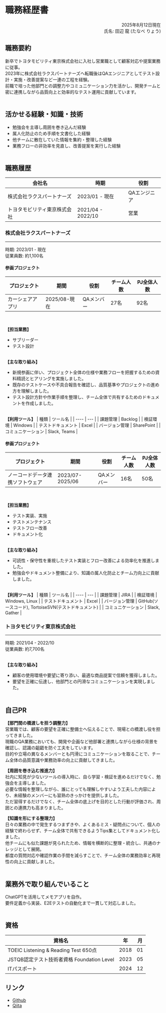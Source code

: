 # 職務経歴書
<div style="text-align: right;">
2025年8月12日現在<br>
氏名: 田辺 龍 (たなべ りょう)
</div>

## 職務要約

新卒でトヨタモビリティ東京株式会社に入社し営業職として顧客対応や提案業務に従事。<br>
2023年に株式会社ラクスパートナーズへ転職後はQAエンジニアとしてテスト設計・実施・改善提案など一連の工程を経験。<br>
前職で培った他部門との調整力やコミュニケーション力を活かし、開発チームと密に連携しながら品質向上と効率的なテスト運用に貢献しています。
<br><br>

## 活かせる経験・知識・技術

- 勉強会を主導し周囲を巻き込んだ経験
- 属人化防止のため手順を文書化した経験
- 他チームに散在していた情報を集約・整理した経験
- 業務フローの非効率を見直し、改善提案を実行した経験
<br><br>

 <!-- 下記コードを入れると改ページになる -->
<div style="page-break-before:always"></div>

## 職務履歴

| 会社名 | 時期 | 役割 |
| ---- | ---- | --- |
| 株式会社ラクスパートナーズ | 2023/01 - 現在 | QAエンジニア |
| トヨタモビリティ東京株式会社 | 2021/04 - 2022/10 | 営業 |

### 株式会社ラクスパートナーズ
---
時期: 2023/01 - 現在<br>
従業員数: 約1,100名<br>

#### 参画プロジェクト
| プロジェクト |  期間  | 役割 | チーム人数 | PJ全体人数 |
| ----  | ---- | ---- | ---- | ---- |
| カーシェアアプリ | 2025/08-現在 | QAメンバー | 27名  | 92名 |
<br>

**【担当業務】**
- サブリーダー
- テスト設計
<br><br>

**【主な取り組み】**
- 新規参画に伴い、プロジェクト全体の仕様や業務フローを把握するための資料精読とヒアリングを実施しました。
- 既存のテストケースや不具合報告を確認し、品質基準やプロジェクトの進め方を理解しました。
- テスト設計方針や作業手順を整理し、チーム全体で共有するためのドキュメントを作成しました。
<br><br>

**【利用ツール】**
| 種類 | ツール名 |
| ---- | --- |
| 課題管理 | Backlog |
| 検証環境 | Windows |
| テストドキュメント | Excel |
| バージョン管理 | SharePoint |
| コミュニケーション | Slack, Teams |

 <!-- 下記コードを入れると改ページになる -->
<div style="page-break-before:always"></div>

#### 参画プロジェクト
| プロジェクト |  期間  | 役割 | チーム人数 | PJ全体人数 |
| ----  | ---- | ---- | ---- | ---- |
| ノーコードデータ連携ソフトウェア | 2023/07-2025/06 | QAメンバー | 16名  | 50名 |
<br>

**【担当業務】**
- テスト実装、実施
- テストメンテナンス
- テストフロー改善
- ドキュメント化
<br><br>

**【主な取り組み】**
- 可読性・保守性を重視したテスト実装とフロー改善による効率化を推進しました。
- 勉強会やドキュメント整備により、知識の属人化防止とチーム力向上に貢献しました。
<br><br>

**【利用ツール】**
| 種類 | ツール名 |
| ---- | --- |
| 課題管理 | JIRA |
| 検証環境 | Windows, Linux |
| テストドキュメント | Excel |
| バージョン管理 | GitHub(ソースコード), TortoiseSVN(テストドキュメント) |
| コミュニケーション | Slack, Gather |

 <!-- 下記コードを入れると改ページになる -->
<div style="page-break-before:always"></div>

### トヨタモビリティ東京株式会社
---
時期: 2021/04 - 2022/10<br>
従業員数: 約7,700名<br>
<br>

**【主な取り組み】**
- 顧客の使用環境や要望に寄り添い、最適な商品提案で信頼を獲得しました。
- 要望を正確に伝達し、他部門との円滑なコミュニケーションを実現しました。
<br><br>

 <!-- 下記コードを入れると改ページになる -->
<div style="page-break-before:always"></div>

## 自己PR
**【部門間の橋渡しを担う調整力】**<br>
営業職では、顧客の要望を正確に整備士へ伝えることで、現場との橋渡し役を担ってきました。<br>
現職のQA業務においても、開発や企画など他部署と連携しながら仕様の背景を確認し、認識の齟齬を防ぐ工夫をしています。<br>
目的や立場の異なるメンバーとも円滑にコミュニケーションを取ることで、チーム全体の品質意識や業務効率の向上に貢献してきました。<br>

**【周囲を巻き込む推進力】**<br>
社内に知見が少ないツールの導入時に、自ら学習・検証を進めるだけでなく、勉強会を主導しました。<br>
必要な情報を整理しながら、誰にとっても理解しやすいよう工夫した内容により、未経験のメンバーにも習熟のきっかけを提供しました。<br>
ただ習得するだけでなく、チーム全体の底上げを目的とした行動が評価され、周囲との連携力も高まりました。<br>

**【知識を形にする整理力】**<br>
日々の業務の中で発生するつまずきや、よくあるミス・疑問点について、個人の経験で終わらせず、チーム全体で共有できるようTips集としてドキュメント化しました。<br>
他チームにも似た課題が見られたため、情報を横断的に整理・統合し、共通のナレッジとして展開。<br>
都度の質問対応や確認作業の手間を減らすことで、チーム全体の業務効率と再現性の向上に貢献しました。
<br><br>

## 業務外で取り組んでいること
ChatGPTを活⽤してメモアプリを⾃作。<br>
要件定義から実装、E2Eテストの⾃動化まで⼀貫して対応しました。
<br><br>

## 資格
| 資格名 | 年 | 月 |
| ---- | ---- | ---- |
| TOEIC Listening & Reading Test 650点 | 2018 | 01 |
| JSTQB認定テスト技術者資格 Foundation Level | 2023  | 05 |
| ITパスポート | 2024  | 12 |

## リンク
- [Github](https://github.com/tachizuki)
- [Qiita](https://qiita.com/tachizuki)